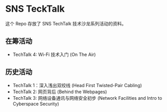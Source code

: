 <!--
 * @LastEditors: Aiden Li (i@aidenli.net)
 * @Description: Your description
 * @Date: 2022-04-26 11:22:14
 * @LastEditTime: 2022-04-26 12:11:00
 * @Author: Aiden Li
-->
# SNS TeckTalk

这个 Repo 存放了 SNS TechTalk 技术沙龙系列活动的资料。

## 在筹活动

- TechTalk 4: Wi-Fi 技术入门 (On The Air)

## 历史活动

- TechTalk 1：深入浅出双绞线 (Head First Twisted-Pair Cabling)
- TechTalk 2: 网页背后 (Behind the Webpages)
- TechTalk 3: 网络设备通讯与网络安全初步 (Network Facilities and Intro to Cyberspace Security)
